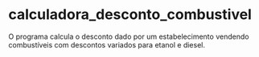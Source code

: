 # calculadora_desconto_combustivel
O programa calcula o desconto dado por um estabelecimento vendendo combustíveis com descontos variados para etanol e diesel.
